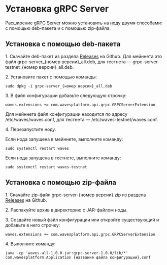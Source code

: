 # Установка gRPC Server

Расширение [gRPC Server](/waves-node/extensions/grpc-server.md) можно установить на [ноду](/blockchain/node.md) двумя способами: с помощью deb-пакета и с помощью zip-файла.

## Установка с помощью deb-пакета

1.&nbsp;Скачайте deb-пакет из раздела [Releases](https://github.com/wavesplatform/Waves/releases) на Github. Для мейннета это файл grpc-server\_{номер версии}\_all.deb, для тестнета — grpc-server-testnet\_{номер версии}\_all.deb.

2.&nbsp;Установите пакет с помощью команды:

``` console
sudo dpkg -i grpc-server_{номер версии}_all.deb
```

3.&nbsp;В файл конфигурации добавьте следующую строчку:

```
waves.extensions += com.wavesplatform.api.grpc.GRPCServerExtension
```

Для мейннета файл конфигурации находится по адресу /etc/waves/waves.conf, для тестнета — /etc/waves-testnet/waves.conf.

4.&nbsp;Перезапустите ноду.

Если нода запущена в мейннете, выполните команду:

``` console
sudo systemctl restart waves
```

Если нода запущена в тестнете, выполните команду:

``` console
sudo systemctl restart waves-testnet
```

## Установка с помощью zip-файла

1.&nbsp;Скачайте zip-файл grpc-server-{номер версии}.zip из раздела [Releases](https://github.com/wavesplatform/Waves/releases) на Github.

2.&nbsp;Распакуйте архив в директорию с JAR-файлом ноды.

3.&nbsp;Создайте новый файл конфигурации или откройте существующий и добавьте в него строчку:

```
waves.extensions += com.wavesplatform.api.grpc.GRPCServerExtension
```

4.&nbsp;Выполните команду:

```
java -cp 'waves-all-1.0.0.jar:grpc-server-1.0.0/lib/*' com.wavesplatform.Application {название файла конфигурации}.conf
```
